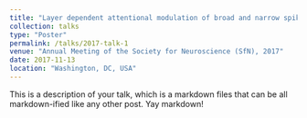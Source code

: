 ```yaml
---
title: "Layer dependent attentional modulation of broad and narrow spiking cells in primate V1"
collection: talks
type: "Poster"
permalink: /talks/2017-talk-1
venue: "Annual Meeting of the Society for Neuroscience (SfN), 2017"
date: 2017-11-13
location: "Washington, DC, USA"
---
```


This is a description of your talk, which is a markdown files that can be all markdown-ified like any other post. Yay markdown!
